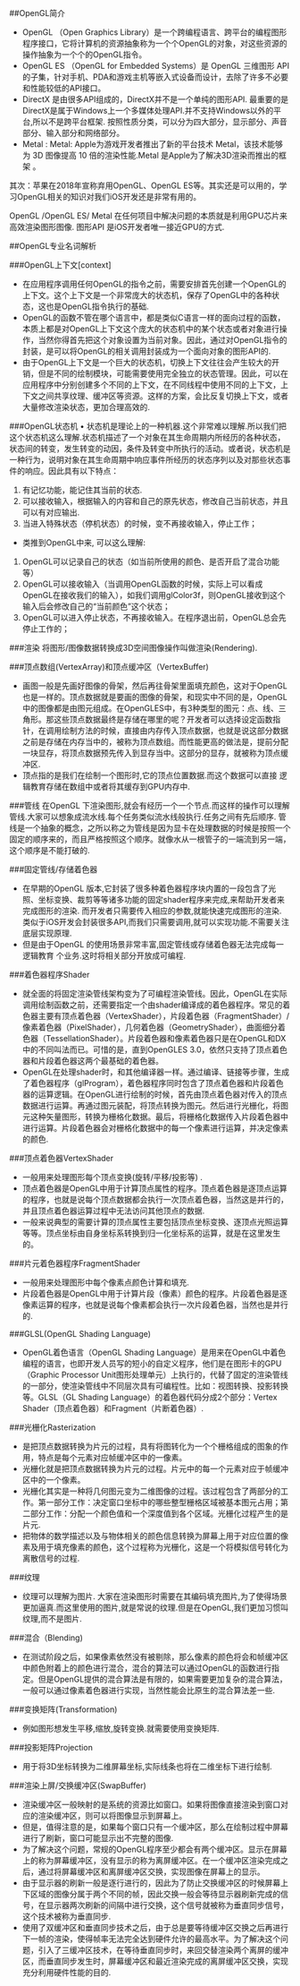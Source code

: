 
##OpenGL简介
* OpenGL （Open Graphics Library）是⼀个跨编程语⾔、跨平台的编程图形程序接⼝，它将计算机的资源抽象称为⼀个个OpenGL的对象，对这些资源的操作抽象为⼀个个的OpenGL指令。
* OpenGL ES （OpenGL for Embedded Systems）是 OpenGL 三维图形 API 的⼦集，针对⼿机、PDA和游戏主机等嵌⼊式设备⽽设计，去除了许多不必要和性能较低的API接⼝。
* DirectX 是由很多API组成的，DirectX并不是⼀个单纯的图形API. 最重要的是DirectX是属于Windows上⼀个多媒体处理API.并不⽀持Windows以外的平台,所以不是跨平台框架. 按照性质分类，可以分为四⼤部分，显示部分、声⾳部分、输⼊部分和⽹络部分。
* Metal : Metal: Apple为游戏开发者推出了新的平台技术 Metal，该技术能够为 3D 图像提⾼ 10 倍的渲染性能.Metal 是Apple为了解决3D渲染⽽推出的框架 。

其次：苹果在2018年宣称弃用OpenGL、OpenGL ES等。其实还是可以用的，学习OpenGL相关的知识对我们iOS开发还是非常有用的。

OpenGL /OpenGL ES/ Metal 在任何项⽬中解决问题的本质就是利⽤GPU芯⽚来⾼效渲染图形图像. 图形API 是iOS开发者唯⼀接近GPU的⽅式. 

##OpenGL专业名词解析

###OpenGL上下文[context]
* 在应⽤程序调⽤任何OpenGL的指令之前，需要安排⾸先创建⼀个OpenGL的上下⽂。这个上下⽂是⼀个⾮常庞⼤的状态机，保存了OpenGL中的各种状态，这也是OpenGL指令执⾏的基础.
* OpenGL的函数不管在哪个语⾔中，都是类似C语⾔⼀样的⾯向过程的函数，本质上都是对OpenGL上下⽂这个庞⼤的状态机中的某个状态或者对象进⾏操作，当然你得⾸先把这个对象设置为当前对象。因此，通过对OpenGL指令的封装，是可以将OpenGL的相关调⽤封装成为⼀个⾯向对象的图形API的.
* 由于OpenGL上下⽂是⼀个巨⼤的状态机，切换上下⽂往往会产⽣较⼤的开销，但是不同的绘制模块，可能需要使⽤完全独⽴的状态管理。因此，可以在应⽤程序中分别创建多个不同的上下⽂，在不同线程中使⽤不同的上下⽂，上下⽂之间共享纹理、缓冲区等资源。这样的⽅案，会⽐反复切换上下⽂，或者⼤量修改渲染状态，更加合理⾼效的. 

###OpenGL状态机
• 状态机是理论上的⼀种机器.这个⾮常难以理解.所以我们把这个状态机这么理解.状态机描述了⼀个对象在其⽣命周期内所经历的各种状态，状态间的转变，发⽣转变的动因，条件及转变中所执⾏的活动。或者说，状态机是⼀种⾏为，说明对象在其⽣命周期中响应事件所经历的状态序列以及对那些状态事件的响应。因此具有以下特点：
1.  有记忆功能，能记住其当前的状态.
2. 可以接收输⼊，根据输⼊的内容和⾃⼰的原先状态，修改⾃⼰当前状态，并且可以有对应输出.
3. 当进⼊特殊状态（停机状态）的时候，变不再接收输⼊，停⽌⼯作；

* 类推到OpenGL中来, 可以这么理解:
1. OpenGL可以记录⾃⼰的状态（如当前所使⽤的颜⾊、是否开启了混合功能等）
2.  OpenGL可以接收输⼊（当调⽤OpenGL函数的时候，实际上可以看成OpenGL在接收我们的输⼊），如我们调⽤glColor3f，则OpenGL接收到这个输⼊后会修改⾃⼰的“当前颜⾊”这个状态；
3. OpenGL可以进⼊停⽌状态，不再接收输⼊。在程序退出前，OpenGL总会先停⽌⼯作的；

###渲染
将图形/图像数据转换成3D空间图像操作叫做渲染(Rendering).

###顶点数组(VertexArray)和顶点缓冲区（VertexBuffer) 
* 画图⼀般是先画好图像的⻣架，然后再往⻣架⾥⾯填充颜⾊，这对于OpenGL也是⼀样的。顶点数据就是要画的图像的⻣架，和现实中不同的是，OpenGL中的图像都是由图元组成。在OpenGLES中，有3种类型的图元：点、线、三⻆形。那这些顶点数据最终是存储在哪⾥的呢？开发者可以选择设定函数指针，在调⽤绘制⽅法的时候，直接由内存传⼊顶点数据，也就是说这部分数据之前是存储在内存当中的，被称为顶点数组。⽽性能更⾼的做法是，提前分配⼀块显存，将顶点数据预先传⼊到显存当中。这部分的显存，就被称为顶点缓冲区.
* 顶点指的是我们在绘制⼀个图形时,它的顶点位置数据.⽽这个数据可以直接 逻辑教育存储在数组中或者将其缓存到GPU内存中.

###管线
在OpenGL 下渲染图形,就会有经历⼀个⼀个节点.⽽这样的操作可以理解管线.⼤家可以想象成流⽔线.每个任务类似流⽔线般执⾏.任务之间有先后顺序. 管线是⼀个抽象的概念，之所以称之为管线是因为显卡在处理数据的时候是按照⼀个固定的顺序来的，⽽且严格按照这个顺序。就像⽔从⼀根管⼦的⼀端流到另⼀端，这个顺序是不能打破的.

###固定管线/存储着⾊器
* 在早期的OpenGL 版本,它封装了很多种着⾊器程序块内置的⼀段包含了光照、坐标变换、裁剪等等诸多功能的固定shader程序来完成,来帮助开发者来完成图形的渲染. ⽽开发者只需要传⼊相应的参数,就能快速完成图形的渲染. 类似于iOS开发会封装很多API,⽽我们只需要调⽤,就可以实现功能.不需要关注底层实现原理.
* 但是由于OpenGL 的使⽤场景⾮常丰富,固定管线或存储着⾊器⽆法完成每⼀ 逻辑教育
个业务.这时将相关部分开放成可编程.

###着色器程序Shader
* 就全⾯的将固定渲染管线架构变为了可编程渲染管线。因此，OpenGL在实际调⽤绘制函数之前，还需要指定⼀个由shader编译成的着⾊器程序。常⻅的着⾊器主要有顶点着⾊器（VertexShader），⽚段着⾊器（FragmentShader）/像素着⾊器（PixelShader），⼏何着⾊器（GeometryShader），曲⾯细分着⾊器（TessellationShader）。⽚段着⾊器和像素着⾊器只是在OpenGL和DX中的不同叫法⽽已。可惜的是，直到OpenGLES 3.0，依然只⽀持了顶点着⾊器和⽚段着⾊器这两个最基础的着⾊器。
* OpenGL在处理shader时，和其他编译器⼀样。通过编译、链接等步骤，⽣成了着⾊器程序（glProgram），着⾊器程序同时包含了顶点着⾊器和⽚段着⾊器的运算逻辑。在OpenGL进⾏绘制的时候，⾸先由顶点着⾊器对传⼊的顶点数据进⾏运算。再通过图元装配，将顶点转换为图元。然后进⾏光栅化，将图元这种⽮量图形，转换为栅格化数据。最后，将栅格化数据传⼊⽚段着⾊器中进⾏运算。⽚段着⾊器会对栅格化数据中的每⼀个像素进⾏运算，并决定像素的颜⾊.

###顶点着⾊器VertexShader 
* ⼀般⽤来处理图形每个顶点变换(旋转/平移/投影等) .
* 顶点着⾊器是OpenGL中⽤于计算顶点属性的程序。顶点着⾊器是逐顶点运算的程序，也就是说每个顶点数据都会执⾏⼀次顶点着⾊器，当然这是并⾏的，并且顶点着⾊器运算过程中⽆法访问其他顶点的数据.
* ⼀般来说典型的需要计算的顶点属性主要包括顶点坐标变换、逐顶点光照运算等等。顶点坐标由⾃身坐标系转换到归⼀化坐标系的运算，就是在这⾥发⽣的。

###⽚元着⾊器程序FragmentShader 
* ⼀般⽤来处理图形中每个像素点颜⾊计算和填充.
* ⽚段着⾊器是OpenGL中⽤于计算⽚段（像素）颜⾊的程序。⽚段着⾊器是逐像素运算的程序，也就是说每个像素都会执⾏⼀次⽚段着⾊器，当然也是并⾏的.

###GLSL(OpenGL Shading Language) 
* OpenGL着⾊语⾔（OpenGL Shading Language）是⽤来在OpenGL中着⾊编程的语⾔，也即开发⼈员写的短⼩的⾃定义程序，他们是在图形卡的GPU （Graphic Processor Unit图形处理单元）上执⾏的，代替了固定的渲染管线的⼀部分，使渲染管线中不同层次具有可编程性。⽐如：视图转换、投影转换等。GLSL（GL Shading Language）的着⾊器代码分成2个部分：Vertex Shader（顶点着⾊器）和Fragment（⽚断着⾊器）.

###光栅化Rasterization 
* 是把顶点数据转换为⽚元的过程，具有将图转化为⼀个个栅格组成的图象的作⽤，特点是每个元素对应帧缓冲区中的⼀像素。
* 光栅化就是把顶点数据转换为⽚元的过程。⽚元中的每⼀个元素对应于帧缓冲区中的⼀个像素。
* 光栅化其实是⼀种将⼏何图元变为⼆维图像的过程。该过程包含了两部分的⼯作。第⼀部分⼯作：决定窗⼝坐标中的哪些整型栅格区域被基本图元占⽤；第⼆部分⼯作：分配⼀个颜⾊值和⼀个深度值到各个区域。光栅化过程产⽣的是⽚元.
*  把物体的数学描述以及与物体相关的颜⾊信息转换为屏幕上⽤于对应位置的像素及⽤于填充像素的颜⾊，这个过程称为光栅化，这是⼀个将模拟信号转化为离散信号的过程.

###纹理
* 纹理可以理解为图⽚. ⼤家在渲染图形时需要在其编码填充图⽚,为了使得场景更加逼真.⽽这⾥使⽤的图⽚,就是常说的纹理.但是在OpenGL,我们更加习惯叫纹理,⽽不是图⽚.

###混合（Blending) 
* 在测试阶段之后，如果像素依然没有被剔除，那么像素的颜⾊将会和帧缓冲区中颜⾊附着上的颜⾊进⾏混合，混合的算法可以通过OpenGL的函数进⾏指定。但是OpenGL提供的混合算法是有限的，如果需要更加复杂的混合算法，⼀般可以通过像素着⾊器进⾏实现，当然性能会⽐原⽣的混合算法差⼀些.

###变换矩阵(Transformation) 
* 例如图形想发⽣平移,缩放,旋转变换.就需要使⽤变换矩阵.

###投影矩阵Projection 
* ⽤于将3D坐标转换为⼆维屏幕坐标,实际线条也将在⼆维坐标下进⾏绘制.

###渲染上屏/交换缓冲区(SwapBuffer) 
* 渲染缓冲区⼀般映射的是系统的资源⽐如窗⼝。如果将图像直接渲染到窗⼝对应的渲染缓冲区，则可以将图像显示到屏幕上。
* 但是，值得注意的是，如果每个窗⼝只有⼀个缓冲区，那么在绘制过程中屏幕进⾏了刷新，窗⼝可能显示出不完整的图像.
* 为了解决这个问题，常规的OpenGL程序⾄少都会有两个缓冲区。显示在屏幕上的称为屏幕缓冲区，没有显示的称为离屏缓冲区。在⼀个缓冲区渲染完成之后，通过将屏幕缓冲区和离屏缓冲区交换，实现图像在屏幕上的显示。
* 由于显示器的刷新⼀般是逐⾏进⾏的，因此为了防⽌交换缓冲区的时候屏幕上下区域的图像分属于两个不同的帧，因此交换⼀般会等待显示器刷新完成的信号，在显示器两次刷新的间隔中进⾏交换，这个信号就被称为垂直同步信号，这个技术被称为垂直同步.
* 使⽤了双缓冲区和垂直同步技术之后，由于总是要等待缓冲区交换之后再进⾏下⼀帧的渲染，使得帧率⽆法完全达到硬件允许的最⾼⽔平。为了解决这个问题，引⼊了三缓冲区技术，在等待垂直同步时，来回交替渲染两个离屏的缓冲区，⽽垂直同步发⽣时，屏幕缓冲区和最近渲染完成的离屏缓冲区交换，实现充分利⽤硬件性能的⽬的.
